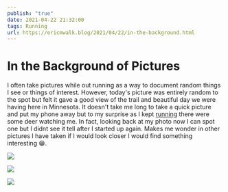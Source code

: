 ```yaml
---
publish: "true"
date: 2021-04-22 21:32:00
tags: Running
url: https://ericmwalk.blog/2021/04/22/in-the-background.html
---
```


# In the Background of Pictures

I often take pictures while out running as a way to document random things I see or things of interest. However, today's picture was entirely random to the spot but felt it gave a good view of the trail and beautiful day we were having here in Minnesota. It doesn't take me long to take a quick picture and put my phone away but to my surprise as I kept [running](https://www.strava.com/activities/5173882019) there were some deer watching me. In fact, looking back at my photo now I can spot one but I didnt see it tell after I started up again.  Makes me wonder in other pictures I have taken if I would look closer I would find something interesting 😁.

![](https://ericmwalk.blog/uploads/2021/a8626d73f4.jpg)

![](https://ericmwalk.blog/uploads/2021/fd0e86b6e8.jpg)

![](https://ericmwalk.blog/uploads/2021/4637ce0152.jpg)
